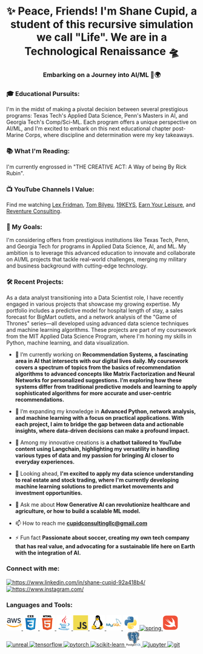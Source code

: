 <h1 align="center">✨ Peace, Friends! I'm Shane Cupid, a student of this recursive simulation we call "Life". We are in a Technological Renaissance 🛸</h1>
<h3 align="center">Embarking on a Journey into AI/ML 🌱🌍</h3>

<h3 align="left">🎓 Educational Pursuits:</h3>
<p>I'm in the midst of making a pivotal decision between several prestigious programs: Texas Tech's Applied Data Science, Penn's Masters in AI, and Georgia Tech's Comp/Sci-ML. Each program offers a unique perspective on AI/ML, and I'm excited to embark on this next educational chapter post-Marine Corps, where discipline and determination were my key takeaways.</p>

<h3 align="left">📚 What I'm Reading:</h3>
<p>I'm currently engrossed in "THE CREATIVE ACT: A Way of being By Rick Rubin".</p>

<h3 align="left">📺 YouTube Channels I Value:</h3>
<p>Find me watching <a href="https://www.youtube.com/@lexfridman" target="_blank">Lex Fridman</a>, <a href="https://www.youtube.com/@TomBilyeu" target="_blank">Tom Bilyeu</a>, <a href="https://www.youtube.com/@19KEYS" target="_blank">19KEYS</a>, <a href="https://www.youtube.com/@EarnYourLeisure" target="_blank">Earn Your Leisure</a>, and <a href="https://www.youtube.com/@ReventureConsulting" target="_blank">Reventure Consulting</a>.</p>

<h3 align="left">🎯 My Goals:</h3>
<p> I'm considering offers from prestigious institutions like Texas Tech, Penn, and Georgia Tech for programs in Applied Data Science, AI, and ML. My ambition is to leverage this advanced education to innovate and collaborate on AI/ML projects that tackle real-world challenges, merging my military and business background with cutting-edge technology.</p>

<h3 align="left">🛠 Recent Projects:</h3>
<p>As a data analyst transitioning into a Data Scientist role, I have recently engaged in various projects that showcase my growing expertise. My portfolio includes a predictive model for hospital length of stay, a sales forecast for BigMart outlets, and a network analysis of the "Game of Thrones" series—all developed using advanced data science techniques and machine learning algorithms. These projects are part of my coursework from the MIT Applied Data Science Program, where I'm honing my skills in Python, machine learning, and data visualization.</p>

- 🔭 I’m currently working on **Recommendation Systems, a fascinating area in AI that intersects with our digital lives daily. My coursework covers a spectrum of topics from the basics of recommendation algorithms to advanced concepts like Matrix Factorization and Neural Networks for personalized suggestions. I’m exploring how these systems differ from traditional predictive models and learning to apply sophisticated algorithms for more accurate and user-centric recommendations.**

- 🌱 I’m expanding my knowledge in **Advanced Python, network analysis, and machine learning with a focus on practical applications. With each project, I aim to bridge the gap between data and actionable insights, where data-driven decisions can make a profound impact.**

- 🤖 Among my innovative creations is **a chatbot tailored to YouTube content using Langchain, highlighting my versatility in handling various types of data and my passion for bringing AI closer to everyday experiences.**

- 👀 Looking ahead, **I'm excited to apply my data science understanding to real estate and stock trading, where I'm currently developing machine learning solutions to predict market movements and investment opportunities.**

- 💬 Ask me about **How Generative AI can revolutionize healthcare and agriculture, or how to build a scalable ML model.**

- 📫 How to reach me **cupidconsultingllc@gmail.com**

- ⚡ Fun fact **Passionate about soccer, creating my own tech company that has real value, and advocating for a sustainable life here on Earth with the integration of AI.**

<h3 align="left">Connect with me:</h3>
<p align="left">
<a href="https://linkedin.com/in/https://www.linkedin.com/in/shane-cupid-92a418b4/" target="blank"><img align="center" src="https://raw.githubusercontent.com/rahuldkjain/github-profile-readme-generator/master/src/images/icons/Social/linked-in-alt.svg" alt="https://www.linkedin.com/in/shane-cupid-92a418b4/" height="30" width="40" /></a>
<a href="https://instagram.com/https://www.instagram.com/" target="blank"><img align="center" src="https://raw.githubusercontent.com/rahuldkjain/github-profile-readme-generator/master/src/images/icons/Social/instagram.svg" alt="https://www.instagram.com/" height="30" width="40" /></a>
</p>

<h3 align="left">Languages and Tools:</h3>
<p align="left"> <a href="https://aws.amazon.com" target="_blank" rel="noreferrer"> <img src="https://raw.githubusercontent.com/devicons/devicon/master/icons/amazonwebservices/amazonwebservices-original-wordmark.svg" alt="aws" width="40" height="40"/> </a> <a href="https://www.w3schools.com/css/" target="_blank" rel="noreferrer"> <img src="https://raw.githubusercontent.com/devicons/devicon/master/icons/css3/css3-original-wordmark.svg" alt="css3" width="40" height="40"/> </a> <a href="https://www.w3.org/html/" target="_blank" rel="noreferrer"> <img src="https://raw.githubusercontent.com/devicons/devicon/master/icons/html5/html5-original-wordmark.svg" alt="html5" width="40" height="40"/> </a> <a href="https://www.java.com" target="_blank" rel="noreferrer"> <img src="https://raw.githubusercontent.com/devicons/devicon/master/icons/java/java-original.svg" alt="java" width="40" height="40"/> </a> <a href="https://developer.mozilla.org/en-US/docs/Web/JavaScript" target="_blank" rel="noreferrer"> <img src="https://raw.githubusercontent.com/devicons/devicon/master/icons/javascript/javascript-original.svg" alt="javascript" width="40" height="40"/> </a> <a href="https://www.linux.org/" target="_blank" rel="noreferrer"> <img src="https://raw.githubusercontent.com/devicons/devicon/master/icons/linux/linux-original.svg" alt="linux" width="40" height="40"/> </a> <a href="https://www.mysql.com/" target="_blank" rel="noreferrer"> <img src="https://raw.githubusercontent.com/devicons/devicon/master/icons/mysql/mysql-original-wordmark.svg" alt="mysql" width="40" height="40"/> </a> <a href="https://www.python.org" target="_blank" rel="noreferrer"> <img src="https://raw.githubusercontent.com/devicons/devicon/master/icons/python/python-original.svg" alt="python" width="40" height="40"/> </a> <a href="https://spring.io/" target="_blank" rel="noreferrer"> <img src="https://www.vectorlogo.zone/logos/springio/springio-icon.svg" alt="spring" width="40" height="40"/> </a> <a href="https://developer.apple.com/swift/" target="_blank" rel="noreferrer"> <img src="https://raw.githubusercontent.com/devicons/devicon/master/icons/swift/swift-original.svg" alt="swift" width="40" height="40"/> </a> <a href="https://unrealengine.com/" target="_blank" rel="noreferrer"> <img src="https://raw.githubusercontent.com/kenangundogan/fontisto/036b7eca71aab1bef8e6a0518f7329f13ed62f6b/icons/svg/brand/unreal-engine.svg" alt="unreal" width="40" height="40"/> </a>
<a href="https://www.tensorflow.org/" target="_blank" rel="noreferrer"> <img src="https://www.vectorlogo.zone/logos/tensorflow/tensorflow-icon.svg" alt="tensorflow" width="40" height="40"/> </a>
<a href="https://pytorch.org/" target="_blank" rel="noreferrer"> <img src="https://www.vectorlogo.zone/logos/pytorch/pytorch-icon.svg" alt="pytorch" width="40" height="40"/> </a>
<a href="https://scikit-learn.org/" target="_blank" rel="noreferrer"> <img src="https://upload.wikimedia.org/wikipedia/commons/0/05/Scikit_learn_logo_small.svg" alt="scikit-learn" width="40" height="40"/> </a>
<a href="https://www.postgresql.org/" target="_blank" rel="noreferrer"> <img src="https://raw.githubusercontent.com/devicons/devicon/master/icons/postgresql/postgresql-original-wordmark.svg" alt="postgresql" width="40" height="40"/> </a>
<a href="https://jupyter.org/" target="_blank" rel="noreferrer"> <img src="https://www.vectorlogo.zone/logos/jupyter/jupyter-icon.svg" alt="jupyter" width="40" height="40"/> </a>
<a href="https://git-scm.com/" target="_blank" rel="noreferrer"> <img src="https://www.vectorlogo.zone/logos/git-scm/git-scm-icon.svg" alt="git" width="40" height="40"/> </a>
</p>
